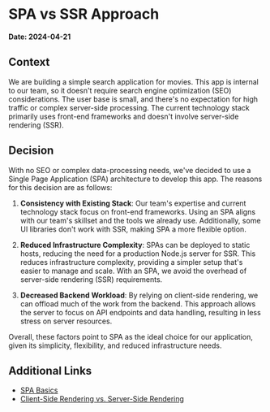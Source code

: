 # SPA vs SSR Approach

**Date: 2024-04-21**

## Context

We are building a simple search application for movies. This app is internal to our team, so it doesn't require search engine optimization (SEO) considerations. The user base is small, and there's no expectation for high traffic or complex server-side processing. The current technology stack primarily uses front-end frameworks and doesn't involve server-side rendering (SSR).

## Decision

With no SEO or complex data-processing needs, we've decided to use a Single Page Application (SPA) architecture to develop this app. The reasons for this decision are as follows:

1. **Consistency with Existing Stack**: Our team's expertise and current technology stack focus on front-end frameworks. Using an SPA aligns with our team's skillset and the tools we already use. Additionally, some UI libraries don't work with SSR, making SPA a more flexible option.

2. **Reduced Infrastructure Complexity**: SPAs can be deployed to static hosts, reducing the need for a production Node.js server for SSR. This reduces infrastructure complexity, providing a simpler setup that's easier to manage and scale. With an SPA, we avoid the overhead of server-side rendering (SSR) requirements.

3. **Decreased Backend Workload**: By relying on client-side rendering, we can offload much of the work from the backend. This approach allows the server to focus on API endpoints and data handling, resulting in less stress on server resources.

Overall, these factors point to SPA as the ideal choice for our application, given its simplicity, flexibility, and reduced infrastructure needs.

## Additional Links

- [SPA Basics](https://developer.mozilla.org/en-US/docs/Glossary/SPA)
- [Client-Side Rendering vs. Server-Side Rendering](https://vite-plugin-ssr.com/SPA-vs-SSR)

